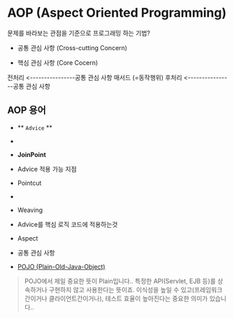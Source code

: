 # AOP (Aspect Oriented Programming)

문제를 바라보는 관점을 기준으로 프로그래밍 하는 기법?

 - 공통 관심 사항 (Cross-cutting Concern)

 - 핵심 관심 사항 (Core Cocern)
 
전처리  <----------------공통 관심 사항
매서드 (=동작행위) 
후처리  <----------------공통 관심 사항

## AOP 용어

- ** `Advice` **

 + 

- **JoinPoint**

 + Advice 적용 가능 지점

- Pointcut 

 + 

- Weaving

 + Advice를 핵심 로직 코드에 적용하는것

- Aspect

 + 공통 관심 사항

- [POJO (Plain-Old-Java-Object)](http://okjsp.net/seq/143884)

> POJO에서 제일 중요한 뜻이 Plain입니다.. 
> 특정한 API(Servlet, EJB 등)를 상속하거나 구현하지 않고 사용한다는 뜻이죠. 
> 이식성을 높일 수 있고(프레임워크간이거나 클라이언트간이거나), 
> 테스트 효율이 높아진다는 중요한 의미가 있습니다..
